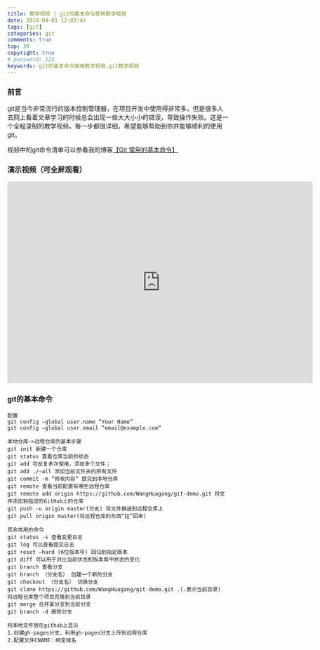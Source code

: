 ```yaml
---
title: 教学视频 | git的基本命令使用教学视频
date: 2018-04-01 12:02:42
tags: [git]
categories: git
comments: true
top: 30
copyright: true
# password: 123
keywords: git的基本命令使用教学视频,git教学视频
---
```

### 前言
git是当今非常流行的版本控制管理器，在项目开发中使用得非常多。但是很多人去网上看着文章学习的时候总会出现一些大大小小的错误，导致操作失败。这是一个全程录制的教学视频，每一步都很详细，希望能够帮助到你并能够顺利的使用git。

视频中的git命令清单可以参看我的博客[【Git 常用的基本命令】](http://blog.54whg.cn/2018/03/17/gitLearn/)

### 演示视频（可全屏观看）

<iframe width="696" height="460" src="http://www.iqiyi.com/w_19rygr4jox.html"  scrolling="no" frameborder="0" allowfullscreen></iframe>

### git的基本命令
```
配置
git config –global user.name “Your Name”
git config –global user.email “email@example.com“

本地仓库—>远程仓库的基本步骤
git init 新建一个仓库
git status 查看仓库当前的状态
git add 可反复多次使用，添加多个文件；
git add ./–all 添加当前文件夹的所有文件
git commit -m “修改内容” 提交到本地仓库
git remote 查看当前配置有哪些远程仓库
git remote add origin https://github.com/WangHuagang/git-demo.git 将文件添加到指定的GitHub上的仓库
git push -u origin master(分支) 将文件推送到远程仓库上
git pull origin master(将远程仓库的东西“拉”回来)

其余常用的命令
git status -s 查看变更日志
git log 可以查看提交日志
git reset –hard (6位版本号) 回归到指定版本
git diff 可以用于对比当前状态和版本库中状态的变化
git branch 查看分支
git branch （分支名） 创建一个新的分支
git checkout （分支名） 切换分支
git clone https://github.com/WangHuagang/git-demo.git .(.表示当前目录) 将远程仓库整个项目克隆到当前目录
git merge 合并某分支到当前分支
git branch -d 删除分支

将本地文件放在github上显示
1.创建gh-pages分支，利用gh-pages分支上传到远程仓库
2.配置文件CNAME：绑定域名
```


<script>
var _hmt = _hmt || [];
(function() {
  var hm = document.createElement("script");
  hm.src = "https://hm.baidu.com/hm.js?cb26b3220fad854a3119dd8d11ddc6eb";
  var s = document.getElementsByTagName("script")[0]; 
  s.parentNode.insertBefore(hm, s);
})();
</script>
